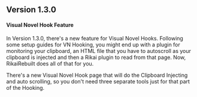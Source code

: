 ## Version 1.3.0

#### Visual Novel Hook Feature
In Version 1.3.0, there's a new feature for Visual Novel Hooks. Following some setup guides for VN Hooking, you might
end up with a plugin for monitoring your clipboard, an HTML file that you have to autoscroll as your clipboard is
injected and then a Rikai plugin to read from that page. Now, RikaiRebuilt does all of that for you.

There's a new Visual Novel Hook page that will do the Clipboard Injecting and auto scrolling, so you don't need three
separate tools just for that part of the Hooking.
